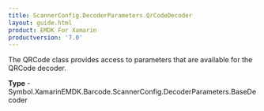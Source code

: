 ```yaml
---
title: ScannerConfig.DecoderParameters.QrCodeDecoder
layout: guide.html 
product: EMDK For Xamarin 
productversion: '7.0' 
---
```

The QRCode class provides access to parameters that are available for the QRCode decoder.

**Type** - Symbol.XamarinEMDK.Barcode.ScannerConfig.DecoderParameters.BaseDecoder



